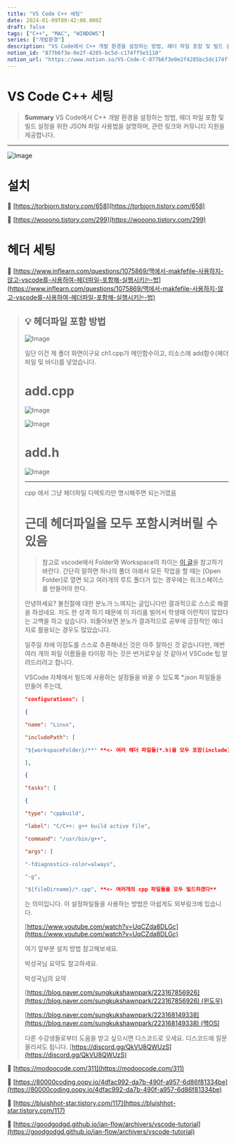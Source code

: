 ```yaml
---
title: "VS Code C++ 세팅"
date: 2024-01-09T00:42:00.000Z
draft: false
tags: ["C++", "MAC", "WINDOWS"]
series: ["개발환경"]
description: "VS Code에서 C++ 개발 환경을 설정하는 방법, 헤더 파일 포함 및 빌드 설정을 위한 JSON 파일 사용법을 설명하며, 관련 링크와 커뮤니티 지원을 제공합니다."
notion_id: "877b6f3e-0e2f-4285-bc5d-c174ff5e5110"
notion_url: "https://www.notion.so/VS-Code-C-877b6f3e0e2f4285bc5dc174ff5e5110"
---
```


# VS Code C++ 세팅

> **Summary**
> VS Code에서 C++ 개발 환경을 설정하는 방법, 헤더 파일 포함 및 빌드 설정을 위한 JSON 파일 사용법을 설명하며, 관련 링크와 커뮤니티 지원을 제공합니다.

---

![Image](https://prod-files-secure.s3.us-west-2.amazonaws.com/09ccd4d5-876c-4bba-bbdf-cc77a0a11257/cbfb64a9-d4b8-4c99-869d-eac3213cf0a6/Untitled.png?X-Amz-Algorithm=AWS4-HMAC-SHA256&X-Amz-Content-Sha256=UNSIGNED-PAYLOAD&X-Amz-Credential=ASIAZI2LB466X7AVFKY3%2F20250724%2Fus-west-2%2Fs3%2Faws4_request&X-Amz-Date=20250724T101942Z&X-Amz-Expires=3600&X-Amz-Security-Token=IQoJb3JpZ2luX2VjEAIaCXVzLXdlc3QtMiJHMEUCIBgFHViL7Ba8kYEFelR1eEke4SS3iL93PKmMYXksHDXwAiEAnoOvizwdBc%2BEvVZ6FcmPOEGM5h6M9Ku8%2Fe04R5nFRFMq%2FwMIKhAAGgw2Mzc0MjMxODM4MDUiDIYvaVKIa3T0YjM4eircA17PG%2F5FRH082EdfNAGgixrAJmAXQqtB9c3gbeamCLr5aM9ZKBFMP8sMvDhCIrhfIH0aTGhoK8Ko7AO6wxWe%2FiBSgiwk8DAf5SWIBGD0DdeUAxXPkaxgoVj2wtgVKA3Y4OtvQC4T7qwn7FOsAb7bxH8b4DhbVRJg7tyL6y4KzFGvO1bylxNBXSCdqfKXJKq8TP3zmRNavne%2FBAH61MU4u%2FxvDO3nrhgjif5VtN8%2FqCfH8tsgkwRIBS6Vjl%2BA0c4elWzB3WvDDYgumI9YU%2BUhtBJ3rBR5hTX0Vb0xdpDPhCM1ZhzP%2Bt5ttr5rO13i4343W2mDak2ZZTACxCKYQTI3jk3Yy%2FWmiH57wz%2BTYc84%2B4j5ofkqxIjajgQlHGKttbgL0shXdNUBEeowjDzV%2F8jJia1UG6vbbfP77%2BuCqHKult1SAQd9zl5F5Cd%2B%2BbqyozUWGVIvyuA1wxa%2FMil98YnPg0RcJ%2BeB%2B9WbaC%2BdSyLxAvV0LZbwOvERxmu9O10IE0i3x9sDPcnqJ1kWavnpP3997CzV%2BJQp1f4T%2FzslEs%2FlNWEojSFuAIJmk9YwVPD9%2BGuXp2ZQXuki40veCCYCtRZoF2xaDkIVSTzFJCTV4SZNv99UtetWMjIO0vdERK%2FPMOD2h8QGOqUBwnl5qj7NaKVvhmEx1vztyT6eAgV4mFgsSHs7ZmPI%2FQPm%2FbTaIMucK%2BdUqj44e%2FVG%2Fco2L5OaRO5sZgQPYOAcUzXp0VDjyoy2hAzCAKsbaIShkoRa45FbqbR5hlBCXmajzz9O4fuyqPqOjRIpvLNc8Y%2Feh835%2Bz2l2EhalDX8OdQSsfV77o8hOYyoO14UvZ40HuajXawIsm56lIUEjUuwsIJVtJqB&X-Amz-Signature=2b5b2d831779bf37f23120020a342d2192653e21892b037a171e1945b1808eb6&X-Amz-SignedHeaders=host&x-amz-checksum-mode=ENABLED&x-id=GetObject)

# 설치

🔗 [https://torbjorn.tistory.com/658](https://torbjorn.tistory.com/658)

🔗 [https://wooono.tistory.com/299](https://wooono.tistory.com/299)


# 헤더 세팅

🔗 [https://www.inflearn.com/questions/1075869/맥에서-makfefile-사용하지-않고-vscode를-사용하여-헤더파일-포함해-실행시키는-법](https://www.inflearn.com/questions/1075869/맥에서-makfefile-사용하지-않고-vscode를-사용하여-헤더파일-포함해-실행시키는-법)

> 💡 **헤더파일 포함 방법**
> ---
>
> ![Image](https://prod-files-secure.s3.us-west-2.amazonaws.com/09ccd4d5-876c-4bba-bbdf-cc77a0a11257/549032c6-e95a-4b85-bd22-f981081bd948/Untitled.png?X-Amz-Algorithm=AWS4-HMAC-SHA256&X-Amz-Content-Sha256=UNSIGNED-PAYLOAD&X-Amz-Credential=ASIAZI2LB466TXDEKR7T%2F20250724%2Fus-west-2%2Fs3%2Faws4_request&X-Amz-Date=20250724T101942Z&X-Amz-Expires=3600&X-Amz-Security-Token=IQoJb3JpZ2luX2VjEAIaCXVzLXdlc3QtMiJHMEUCID4TQN3hNNvnT1vRyBcxEi0m3d%2F4XcVBhIz%2FEp6H1tA3AiEA5EI1Vhx11EzpdaEVghJvYTETjZ0KnWCP42OdIbFXt%2FAq%2FwMIKhAAGgw2Mzc0MjMxODM4MDUiDKuqy8P8a2kfl6u%2FsyrcA4Wsk7pENlFxIXxhhOCu98jW2Kf2wP428J9QtaLO580d2laORdlJaJt9k4XLpunA4npNqRt%2F9jNoKxx4qTOM%2B%2Fe0INKPh1NM5oeib4sblGfJqnRX7oE9LALTdQ4BPu7LNvGjiQPQKEh31hrZApK%2BCxOrv%2FIcgmJooS%2BSVqQ86G2nIxqK9wmoPDUwK66tQPGyU%2BBSTghUmMbUsbofHRZbD1k594JjPMJGE%2FAGLBXZqz8uTdQzDgdbGLb2Cs7lYRLzSs7ihP5aXQaKkMAxj26eqv8T%2Fyd1VXO6at5YiA6u8ejEH%2Fj3%2B9aSVgXVbyrgOgTQTylAsGeTSlO8LgmW3Ie5QWy6ggea6wiah0OKbyR2NJWwIXnpWjm6drnNpJ7AFYV6grxpTEs5hnkkMSzm9iGS%2FLgrmAO8dF5tX8SQ4iYd2PL1U%2BRkEoOM2ewoNjgt4DxoyKihfav3iEYsTxQO4xDltUWN3Af31WMjNzboOfl31hfD4FB7oDacVUmnXixeheLrXR%2FqPpbKVI0Nz%2FHzY3pIngrx61860FmOOYksI3GjjPH4o9XMmGrepb53VT2IsSn5d8dZIiyntTRd8LCV4A%2FEexfuEIz2ROzbQjlx5GnngVBDzOH7qGtvbtNcaRcKMMH1h8QGOqUBVxN%2FsItARKWX5fxJYPGL2YSye%2B1sl3YDEGLspU49nP3aNajBzPueb2ISmsXYk3ADMn%2BNtSB%2BqsbrtbwZumcc%2F%2FkfowgRBDcfPy4MBWQgywspYy4pds5E1Qvp4xBYYconXJqg4RU%2B9%2B5l2lWu3hIzflInBadpYXFNDTabhCuiBG1j36K3bcC00z%2BKoRjgo%2B%2BLYtOuObL1gtxsg5YYURX4ZlLn8WbG&X-Amz-Signature=c39836b57d97d83d3f3946febb4bb71e8ff15ccb9d8b0eba6f4a0911ed98d676&X-Amz-SignedHeaders=host&x-amz-checksum-mode=ENABLED&x-id=GetObject)
>
> 일단 이건 제 폴더 화면이구요 ch1.cpp가 메인함수이고, 리소스에 add함수(헤더파일 및 바디)를 넣었습니다.
>
> # add.cpp
>
> ![Image](https://prod-files-secure.s3.us-west-2.amazonaws.com/09ccd4d5-876c-4bba-bbdf-cc77a0a11257/b222aff5-a8b1-4bb8-8edc-21bfc7e5294e/Untitled.png?X-Amz-Algorithm=AWS4-HMAC-SHA256&X-Amz-Content-Sha256=UNSIGNED-PAYLOAD&X-Amz-Credential=ASIAZI2LB466TXDEKR7T%2F20250724%2Fus-west-2%2Fs3%2Faws4_request&X-Amz-Date=20250724T101942Z&X-Amz-Expires=3600&X-Amz-Security-Token=IQoJb3JpZ2luX2VjEAIaCXVzLXdlc3QtMiJHMEUCID4TQN3hNNvnT1vRyBcxEi0m3d%2F4XcVBhIz%2FEp6H1tA3AiEA5EI1Vhx11EzpdaEVghJvYTETjZ0KnWCP42OdIbFXt%2FAq%2FwMIKhAAGgw2Mzc0MjMxODM4MDUiDKuqy8P8a2kfl6u%2FsyrcA4Wsk7pENlFxIXxhhOCu98jW2Kf2wP428J9QtaLO580d2laORdlJaJt9k4XLpunA4npNqRt%2F9jNoKxx4qTOM%2B%2Fe0INKPh1NM5oeib4sblGfJqnRX7oE9LALTdQ4BPu7LNvGjiQPQKEh31hrZApK%2BCxOrv%2FIcgmJooS%2BSVqQ86G2nIxqK9wmoPDUwK66tQPGyU%2BBSTghUmMbUsbofHRZbD1k594JjPMJGE%2FAGLBXZqz8uTdQzDgdbGLb2Cs7lYRLzSs7ihP5aXQaKkMAxj26eqv8T%2Fyd1VXO6at5YiA6u8ejEH%2Fj3%2B9aSVgXVbyrgOgTQTylAsGeTSlO8LgmW3Ie5QWy6ggea6wiah0OKbyR2NJWwIXnpWjm6drnNpJ7AFYV6grxpTEs5hnkkMSzm9iGS%2FLgrmAO8dF5tX8SQ4iYd2PL1U%2BRkEoOM2ewoNjgt4DxoyKihfav3iEYsTxQO4xDltUWN3Af31WMjNzboOfl31hfD4FB7oDacVUmnXixeheLrXR%2FqPpbKVI0Nz%2FHzY3pIngrx61860FmOOYksI3GjjPH4o9XMmGrepb53VT2IsSn5d8dZIiyntTRd8LCV4A%2FEexfuEIz2ROzbQjlx5GnngVBDzOH7qGtvbtNcaRcKMMH1h8QGOqUBVxN%2FsItARKWX5fxJYPGL2YSye%2B1sl3YDEGLspU49nP3aNajBzPueb2ISmsXYk3ADMn%2BNtSB%2BqsbrtbwZumcc%2F%2FkfowgRBDcfPy4MBWQgywspYy4pds5E1Qvp4xBYYconXJqg4RU%2B9%2B5l2lWu3hIzflInBadpYXFNDTabhCuiBG1j36K3bcC00z%2BKoRjgo%2B%2BLYtOuObL1gtxsg5YYURX4ZlLn8WbG&X-Amz-Signature=cf7f676bc1353e6c283cc7a31dece0730e98617246a43a67256fe2e9efdcbf68&X-Amz-SignedHeaders=host&x-amz-checksum-mode=ENABLED&x-id=GetObject)
>
> ![Image](https://prod-files-secure.s3.us-west-2.amazonaws.com/09ccd4d5-876c-4bba-bbdf-cc77a0a11257/180dbbf5-1af1-4d69-912a-05d7c20ec22b/Untitled.png?X-Amz-Algorithm=AWS4-HMAC-SHA256&X-Amz-Content-Sha256=UNSIGNED-PAYLOAD&X-Amz-Credential=ASIAZI2LB466TXDEKR7T%2F20250724%2Fus-west-2%2Fs3%2Faws4_request&X-Amz-Date=20250724T101942Z&X-Amz-Expires=3600&X-Amz-Security-Token=IQoJb3JpZ2luX2VjEAIaCXVzLXdlc3QtMiJHMEUCID4TQN3hNNvnT1vRyBcxEi0m3d%2F4XcVBhIz%2FEp6H1tA3AiEA5EI1Vhx11EzpdaEVghJvYTETjZ0KnWCP42OdIbFXt%2FAq%2FwMIKhAAGgw2Mzc0MjMxODM4MDUiDKuqy8P8a2kfl6u%2FsyrcA4Wsk7pENlFxIXxhhOCu98jW2Kf2wP428J9QtaLO580d2laORdlJaJt9k4XLpunA4npNqRt%2F9jNoKxx4qTOM%2B%2Fe0INKPh1NM5oeib4sblGfJqnRX7oE9LALTdQ4BPu7LNvGjiQPQKEh31hrZApK%2BCxOrv%2FIcgmJooS%2BSVqQ86G2nIxqK9wmoPDUwK66tQPGyU%2BBSTghUmMbUsbofHRZbD1k594JjPMJGE%2FAGLBXZqz8uTdQzDgdbGLb2Cs7lYRLzSs7ihP5aXQaKkMAxj26eqv8T%2Fyd1VXO6at5YiA6u8ejEH%2Fj3%2B9aSVgXVbyrgOgTQTylAsGeTSlO8LgmW3Ie5QWy6ggea6wiah0OKbyR2NJWwIXnpWjm6drnNpJ7AFYV6grxpTEs5hnkkMSzm9iGS%2FLgrmAO8dF5tX8SQ4iYd2PL1U%2BRkEoOM2ewoNjgt4DxoyKihfav3iEYsTxQO4xDltUWN3Af31WMjNzboOfl31hfD4FB7oDacVUmnXixeheLrXR%2FqPpbKVI0Nz%2FHzY3pIngrx61860FmOOYksI3GjjPH4o9XMmGrepb53VT2IsSn5d8dZIiyntTRd8LCV4A%2FEexfuEIz2ROzbQjlx5GnngVBDzOH7qGtvbtNcaRcKMMH1h8QGOqUBVxN%2FsItARKWX5fxJYPGL2YSye%2B1sl3YDEGLspU49nP3aNajBzPueb2ISmsXYk3ADMn%2BNtSB%2BqsbrtbwZumcc%2F%2FkfowgRBDcfPy4MBWQgywspYy4pds5E1Qvp4xBYYconXJqg4RU%2B9%2B5l2lWu3hIzflInBadpYXFNDTabhCuiBG1j36K3bcC00z%2BKoRjgo%2B%2BLYtOuObL1gtxsg5YYURX4ZlLn8WbG&X-Amz-Signature=d47df3d82bb5d3a34ee3012db86b0dc87aefa750e254b7df1c371b6e92af103d&X-Amz-SignedHeaders=host&x-amz-checksum-mode=ENABLED&x-id=GetObject)
>
> # add.h
>
> ![Image](https://prod-files-secure.s3.us-west-2.amazonaws.com/09ccd4d5-876c-4bba-bbdf-cc77a0a11257/7e956632-69ab-4f0c-a7bc-9c5d3aa7a30e/Untitled.png?X-Amz-Algorithm=AWS4-HMAC-SHA256&X-Amz-Content-Sha256=UNSIGNED-PAYLOAD&X-Amz-Credential=ASIAZI2LB466TXDEKR7T%2F20250724%2Fus-west-2%2Fs3%2Faws4_request&X-Amz-Date=20250724T101942Z&X-Amz-Expires=3600&X-Amz-Security-Token=IQoJb3JpZ2luX2VjEAIaCXVzLXdlc3QtMiJHMEUCID4TQN3hNNvnT1vRyBcxEi0m3d%2F4XcVBhIz%2FEp6H1tA3AiEA5EI1Vhx11EzpdaEVghJvYTETjZ0KnWCP42OdIbFXt%2FAq%2FwMIKhAAGgw2Mzc0MjMxODM4MDUiDKuqy8P8a2kfl6u%2FsyrcA4Wsk7pENlFxIXxhhOCu98jW2Kf2wP428J9QtaLO580d2laORdlJaJt9k4XLpunA4npNqRt%2F9jNoKxx4qTOM%2B%2Fe0INKPh1NM5oeib4sblGfJqnRX7oE9LALTdQ4BPu7LNvGjiQPQKEh31hrZApK%2BCxOrv%2FIcgmJooS%2BSVqQ86G2nIxqK9wmoPDUwK66tQPGyU%2BBSTghUmMbUsbofHRZbD1k594JjPMJGE%2FAGLBXZqz8uTdQzDgdbGLb2Cs7lYRLzSs7ihP5aXQaKkMAxj26eqv8T%2Fyd1VXO6at5YiA6u8ejEH%2Fj3%2B9aSVgXVbyrgOgTQTylAsGeTSlO8LgmW3Ie5QWy6ggea6wiah0OKbyR2NJWwIXnpWjm6drnNpJ7AFYV6grxpTEs5hnkkMSzm9iGS%2FLgrmAO8dF5tX8SQ4iYd2PL1U%2BRkEoOM2ewoNjgt4DxoyKihfav3iEYsTxQO4xDltUWN3Af31WMjNzboOfl31hfD4FB7oDacVUmnXixeheLrXR%2FqPpbKVI0Nz%2FHzY3pIngrx61860FmOOYksI3GjjPH4o9XMmGrepb53VT2IsSn5d8dZIiyntTRd8LCV4A%2FEexfuEIz2ROzbQjlx5GnngVBDzOH7qGtvbtNcaRcKMMH1h8QGOqUBVxN%2FsItARKWX5fxJYPGL2YSye%2B1sl3YDEGLspU49nP3aNajBzPueb2ISmsXYk3ADMn%2BNtSB%2BqsbrtbwZumcc%2F%2FkfowgRBDcfPy4MBWQgywspYy4pds5E1Qvp4xBYYconXJqg4RU%2B9%2B5l2lWu3hIzflInBadpYXFNDTabhCuiBG1j36K3bcC00z%2BKoRjgo%2B%2BLYtOuObL1gtxsg5YYURX4ZlLn8WbG&X-Amz-Signature=62d83bdd4a065aa736a24b053dd6e7ba16e734294d1cbbfba62f41a15968a331&X-Amz-SignedHeaders=host&x-amz-checksum-mode=ENABLED&x-id=GetObject)
>
>
> ---
>
>
> cpp 에서 그냥 헤더파일 디렉토리만 명시해주면 되는거였음
>
>
> # 근데 헤더파일을 모두 포함시켜버릴 수 있음
>
> > 참고로 vscode에서 Folder와 Workspace의 차이는 [이 글](https://stackoverflow.com/a/57134632)을 참고하기 바란다. 
> 간단히 말하면 하나의 폴더 아래서 모든 작업을 할 때는 [Open Folder]로 열면 되고 
> 여러개의 루트 폴더가 있는 경우에는 워크스페이스를 만들어야 한다.
>
> 안녕하세요? 불친절에 대한 분노가 느껴지는 글입니다만 결과적으로 스스로 해결을 하셨네요. 저도 한 성격 하기 때문에 이 자리를 빌어서 학생때 이런적이 많았다는 고백을 하고 싶습니다. 되돌아보면 분노가 결과적으로 공부에 긍정적인 에너지로 활용되는 경우도 많았습니다.
>
> 일주일 차에 이정도를 스스로 추론해내신 것은 아주 잘하신 것 같습니다만, 매번 여러 개의 파일 이름들을 타이핑 하는 것은 번거로우실 것 같아서 VSCode 팁 알려드리려고 합니다.
>
> VSCode 자체에서 빌드에 사용하는 설정들을 바꿀 수 있도록 *.json 파일들을 만들어 주는데,
>
>
> ```json
> "configurations": [
>
> {
>
> "name": "Linux",
>
> "includePath": [
>
> "${workspaceFolder}/**" **<- 여러 헤더 파일들(*.h)을 모두 포함(include)시키겠다.**
>
> ],
> ```
>
> ```json
> {
>
> "tasks": [
>
> {
>
> "type": "cppbuild",
>
> "label": "C/C++: g++ build active file",
>
> "command": "/usr/bin/g++",
>
> "args": [
>
> "-fdiagnostics-color=always",
>
> "-g",
>
> "${fileDirname}/*.cpp", **<- 여러개의 cpp 파일들을 모두 빌드하겠다**
> ```
>
> 는 의미입니다. 이 설정파일들을 사용하는 방법은 아쉽게도 외부링크에 있습니다.
>
> [https://www.youtube.com/watch?v=UqCZda8DLGc](https://www.youtube.com/watch?v=UqCZda8DLGc)
>
> 여기 앞부분 설치 방법 참고해보세요.
>
> 박성국님 요약도 참고하세요.
>
> 박성국님의 요약
>
> [https://blog.naver.com/sungkukshawnpark/223167856926](https://blog.naver.com/sungkukshawnpark/223167856926) (윈도우)
>
> [https://blog.naver.com/sungkukshawnpark/223168149338](https://blog.naver.com/sungkukshawnpark/223168149338) (맥OS)
>
> 다른 수강생들로부터 도움을 받고 싶으시면 디스코드로 오세요. 디스코드에 질문 올리셔도 됩니다. [https://discord.gg/QkVU8QWUzS](https://discord.gg/QkVU8QWUzS)
>
>

🔗 [https://modoocode.com/311](https://modoocode.com/311)

🔗 [https://80000coding.oopy.io/4dfac992-da7b-490f-a957-6d86f81334be](https://80000coding.oopy.io/4dfac992-da7b-490f-a957-6d86f81334be)

🔗 [https://bluishhot-star.tistory.com/117](https://bluishhot-star.tistory.com/117)

🔗 [https://goodgodgd.github.io/ian-flow/archivers/vscode-tutorial](https://goodgodgd.github.io/ian-flow/archivers/vscode-tutorial)

